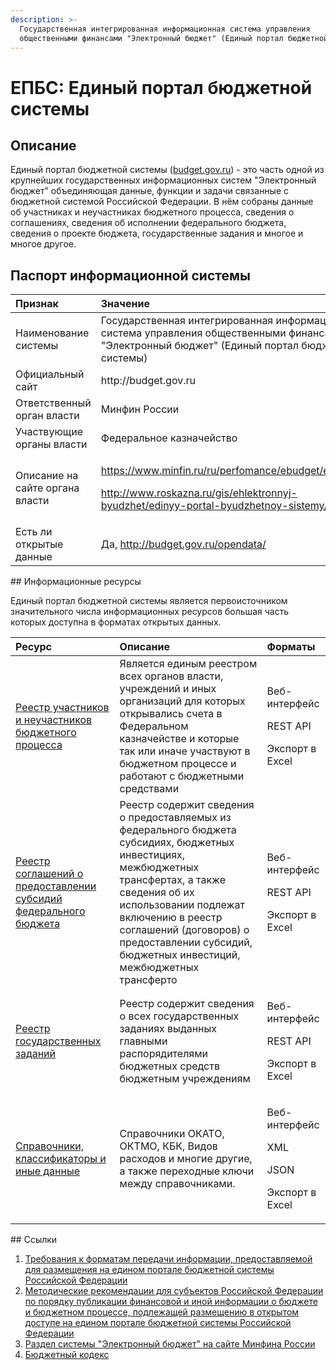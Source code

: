 ```yaml
---
description: >-
  Государственная интегрированная информационная система управления
  общественными финансами "Электронный бюджет" (Единый портал бюджетной системы)
---
```


# ЕПБС: Единый портал бюджетной системы

## Описание

Единый портал бюджетной системы \([budget.gov.ru](http://budget.gov.ru)\) - это часть одной из крупнейших государственных информационных систем "Электронный бюджет" объединяющая данные, функции и задачи связанные с бюджетной системой Российской Федерации. В нём собраны данные об участниках и неучастниках бюджетного процесса, сведения о соглашениях, сведения об исполнении федерального бюджета, сведения о проекте бюджета, государственные задания и многое и многое другое. 

## Паспорт информационной системы

<table>
  <thead>
    <tr>
      <th style="text-align:left">&#x41F;&#x440;&#x438;&#x437;&#x43D;&#x430;&#x43A;</th>
      <th style="text-align:left">&#x417;&#x43D;&#x430;&#x447;&#x435;&#x43D;&#x438;&#x435;</th>
    </tr>
  </thead>
  <tbody>
    <tr>
      <td style="text-align:left">&#x41D;&#x430;&#x438;&#x43C;&#x435;&#x43D;&#x43E;&#x432;&#x430;&#x43D;&#x438;&#x435;
        &#x441;&#x438;&#x441;&#x442;&#x435;&#x43C;&#x44B;</td>
      <td style="text-align:left">&#x413;&#x43E;&#x441;&#x443;&#x434;&#x430;&#x440;&#x441;&#x442;&#x432;&#x435;&#x43D;&#x43D;&#x430;&#x44F;
        &#x438;&#x43D;&#x442;&#x435;&#x433;&#x440;&#x438;&#x440;&#x43E;&#x432;&#x430;&#x43D;&#x43D;&#x430;&#x44F;
        &#x438;&#x43D;&#x444;&#x43E;&#x440;&#x43C;&#x430;&#x446;&#x438;&#x43E;&#x43D;&#x43D;&#x430;&#x44F;
        &#x441;&#x438;&#x441;&#x442;&#x435;&#x43C;&#x430; &#x443;&#x43F;&#x440;&#x430;&#x432;&#x43B;&#x435;&#x43D;&#x438;&#x44F;
        &#x43E;&#x431;&#x449;&#x435;&#x441;&#x442;&#x432;&#x435;&#x43D;&#x43D;&#x44B;&#x43C;&#x438;
        &#x444;&#x438;&#x43D;&#x430;&#x43D;&#x441;&#x430;&#x43C;&#x438; &quot;&#x42D;&#x43B;&#x435;&#x43A;&#x442;&#x440;&#x43E;&#x43D;&#x43D;&#x44B;&#x439;
        &#x431;&#x44E;&#x434;&#x436;&#x435;&#x442;&quot; (&#x415;&#x434;&#x438;&#x43D;&#x44B;&#x439;
        &#x43F;&#x43E;&#x440;&#x442;&#x430;&#x43B; &#x431;&#x44E;&#x434;&#x436;&#x435;&#x442;&#x43D;&#x43E;&#x439;
        &#x441;&#x438;&#x441;&#x442;&#x435;&#x43C;&#x44B;)</td>
    </tr>
    <tr>
      <td style="text-align:left">&#x41E;&#x444;&#x438;&#x446;&#x438;&#x430;&#x43B;&#x44C;&#x43D;&#x44B;&#x439;
        &#x441;&#x430;&#x439;&#x442;</td>
      <td style="text-align:left">http://budget.gov.ru</td>
    </tr>
    <tr>
      <td style="text-align:left">&#x41E;&#x442;&#x432;&#x435;&#x442;&#x441;&#x442;&#x432;&#x435;&#x43D;&#x43D;&#x44B;&#x439;
        &#x43E;&#x440;&#x433;&#x430;&#x43D; &#x432;&#x43B;&#x430;&#x441;&#x442;&#x438;</td>
      <td
      style="text-align:left">&#x41C;&#x438;&#x43D;&#x444;&#x438;&#x43D; &#x420;&#x43E;&#x441;&#x441;&#x438;&#x438;</td>
    </tr>
    <tr>
      <td style="text-align:left">&#x423;&#x447;&#x430;&#x441;&#x442;&#x432;&#x443;&#x44E;&#x449;&#x438;&#x435;
        &#x43E;&#x440;&#x433;&#x430;&#x43D;&#x44B; &#x432;&#x43B;&#x430;&#x441;&#x442;&#x438;</td>
      <td
      style="text-align:left">&#x424;&#x435;&#x434;&#x435;&#x440;&#x430;&#x43B;&#x44C;&#x43D;&#x43E;&#x435;
        &#x43A;&#x430;&#x437;&#x43D;&#x430;&#x447;&#x435;&#x439;&#x441;&#x442;&#x432;&#x43E;</td>
    </tr>
    <tr>
      <td style="text-align:left">&#x41E;&#x43F;&#x438;&#x441;&#x430;&#x43D;&#x438;&#x435; &#x43D;&#x430;
        &#x441;&#x430;&#x439;&#x442;&#x435; &#x43E;&#x440;&#x433;&#x430;&#x43D;&#x430;
        &#x432;&#x43B;&#x430;&#x441;&#x442;&#x438;</td>
      <td style="text-align:left">
        <p><a href="https://www.minfin.ru/ru/perfomance/ebudget/epbs_test/">https://www.minfin.ru/ru/perfomance/ebudget/epbs_test/</a>
        </p>
        <p><a href="http://www.roskazna.ru/gis/ehlektronnyj-byudzhet/edinyy-portal-byudzhetnoy-sistemy/">http://www.roskazna.ru/gis/ehlektronnyj-byudzhet/edinyy-portal-byudzhetnoy-sistemy/</a>
        </p>
      </td>
    </tr>
    <tr>
      <td style="text-align:left">&#x415;&#x441;&#x442;&#x44C; &#x43B;&#x438; &#x43E;&#x442;&#x43A;&#x440;&#x44B;&#x442;&#x44B;&#x435;
        &#x434;&#x430;&#x43D;&#x43D;&#x44B;&#x435;</td>
      <td style="text-align:left">&#x414;&#x430;, <a href="http://budget.gov.ru/opendata/">http://budget.gov.ru/opendata/</a>
      </td>
    </tr>
  </tbody>
</table>## Информационные ресурсы

Единый портал бюджетной  системы является первоисточником значительного числа информационных ресурсов большая часть которых доступна в форматах открытых данных.

<table>
  <thead>
    <tr>
      <th style="text-align:left">&#x420;&#x435;&#x441;&#x443;&#x440;&#x441;</th>
      <th style="text-align:left">&#x41E;&#x43F;&#x438;&#x441;&#x430;&#x43D;&#x438;&#x435;</th>
      <th style="text-align:left">&#x424;&#x43E;&#x440;&#x43C;&#x430;&#x442;&#x44B;</th>
    </tr>
  </thead>
  <tbody>
    <tr>
      <td style="text-align:left"><a href="http://budget.gov.ru/epbs/faces/p/%D0%91%D1%8E%D0%B4%D0%B6%D0%B5%D1%82/%D0%A0%D0%B0%D1%81%D1%85%D0%BE%D0%B4%D1%8B/%D0%A0%D0%B5%D0%B5%D1%81%D1%82%D1%80%20%D1%83%D1%87%D0%B0%D1%81%D1%82%D0%BD%D0%B8%D0%BA%D0%BE%D0%B2%20%D0%B8%20%D0%BD%D0%B5%D1%83%D1%87%D0%B0%D1%81%D1%82%D0%BD%D0%B8%D0%BA%D0%BE%D0%B2%20%D0%B1%D1%8E%D0%B4%D0%B6%D0%B5%D1%82%D0%BD%D0%BE%D0%B3%D0%BE%20%D0%BF%D1%80%D0%BE%D1%86%D0%B5%D1%81%D1%81%D0%B0?_adf.ctrl-state=6f5x484oi_133&amp;regionId=45">&#x420;&#x435;&#x435;&#x441;&#x442;&#x440; &#x443;&#x447;&#x430;&#x441;&#x442;&#x43D;&#x438;&#x43A;&#x43E;&#x432; &#x438; &#x43D;&#x435;&#x443;&#x447;&#x430;&#x441;&#x442;&#x43D;&#x438;&#x43A;&#x43E;&#x432; &#x431;&#x44E;&#x434;&#x436;&#x435;&#x442;&#x43D;&#x43E;&#x433;&#x43E; &#x43F;&#x440;&#x43E;&#x446;&#x435;&#x441;&#x441;&#x430;</a>
      </td>
      <td style="text-align:left">&#x42F;&#x432;&#x43B;&#x44F;&#x435;&#x442;&#x441;&#x44F; &#x435;&#x434;&#x438;&#x43D;&#x44B;&#x43C;
        &#x440;&#x435;&#x435;&#x441;&#x442;&#x440;&#x43E;&#x43C; &#x432;&#x441;&#x435;&#x445;
        &#x43E;&#x440;&#x433;&#x430;&#x43D;&#x43E;&#x432; &#x432;&#x43B;&#x430;&#x441;&#x442;&#x438;,
        &#x443;&#x447;&#x440;&#x435;&#x436;&#x434;&#x435;&#x43D;&#x438;&#x439;
        &#x438; &#x438;&#x43D;&#x44B;&#x445; &#x43E;&#x440;&#x433;&#x430;&#x43D;&#x438;&#x437;&#x430;&#x446;&#x438;&#x439;
        &#x434;&#x43B;&#x44F; &#x43A;&#x43E;&#x442;&#x43E;&#x440;&#x44B;&#x445;
        &#x43E;&#x442;&#x43A;&#x440;&#x44B;&#x432;&#x430;&#x43B;&#x438;&#x441;&#x44C;
        &#x441;&#x447;&#x435;&#x442;&#x430; &#x432; &#x424;&#x435;&#x434;&#x435;&#x440;&#x430;&#x43B;&#x44C;&#x43D;&#x43E;&#x43C;
        &#x43A;&#x430;&#x437;&#x43D;&#x430;&#x447;&#x435;&#x439;&#x441;&#x442;&#x432;&#x435;
        &#x438; &#x43A;&#x43E;&#x442;&#x43E;&#x440;&#x44B;&#x435; &#x442;&#x430;&#x43A;
        &#x438;&#x43B;&#x438; &#x438;&#x43D;&#x430;&#x447;&#x435; &#x443;&#x447;&#x430;&#x441;&#x442;&#x432;&#x443;&#x44E;&#x442;
        &#x432; &#x431;&#x44E;&#x434;&#x436;&#x435;&#x442;&#x43D;&#x43E;&#x43C;
        &#x43F;&#x440;&#x43E;&#x446;&#x435;&#x441;&#x441;&#x435; &#x438; &#x440;&#x430;&#x431;&#x43E;&#x442;&#x430;&#x44E;&#x442;
        &#x441; &#x431;&#x44E;&#x434;&#x436;&#x435;&#x442;&#x43D;&#x44B;&#x43C;&#x438;
        &#x441;&#x440;&#x435;&#x434;&#x441;&#x442;&#x432;&#x430;&#x43C;&#x438;</td>
      <td
      style="text-align:left">
        <p>&#x412;&#x435;&#x431;-&#x438;&#x43D;&#x442;&#x435;&#x440;&#x444;&#x435;&#x439;&#x441;</p>
        <p>REST API</p>
        <p>&#x42D;&#x43A;&#x441;&#x43F;&#x43E;&#x440;&#x442; &#x432; Excel</p>
        </td>
    </tr>
    <tr>
      <td style="text-align:left"><a href="http://budget.gov.ru/rs">&#x420;&#x435;&#x435;&#x441;&#x442;&#x440; &#x441;&#x43E;&#x433;&#x43B;&#x430;&#x448;&#x435;&#x43D;&#x438;&#x439; &#x43E; &#x43F;&#x440;&#x435;&#x434;&#x43E;&#x441;&#x442;&#x430;&#x432;&#x43B;&#x435;&#x43D;&#x438;&#x438; &#x441;&#x443;&#x431;&#x441;&#x438;&#x434;&#x438;&#x439; &#x444;&#x435;&#x434;&#x435;&#x440;&#x430;&#x43B;&#x44C;&#x43D;&#x43E;&#x433;&#x43E; &#x431;&#x44E;&#x434;&#x436;&#x435;&#x442;&#x430;</a>
      </td>
      <td style="text-align:left">&#x420;&#x435;&#x435;&#x441;&#x442;&#x440; &#x441;&#x43E;&#x434;&#x435;&#x440;&#x436;&#x438;&#x442;
        &#x441;&#x432;&#x435;&#x434;&#x435;&#x43D;&#x438;&#x44F; &#x43E; &#x43F;&#x440;&#x435;&#x434;&#x43E;&#x441;&#x442;&#x430;&#x432;&#x43B;&#x44F;&#x435;&#x43C;&#x44B;&#x445;
        &#x438;&#x437; &#x444;&#x435;&#x434;&#x435;&#x440;&#x430;&#x43B;&#x44C;&#x43D;&#x43E;&#x433;&#x43E;
        &#x431;&#x44E;&#x434;&#x436;&#x435;&#x442;&#x430; &#x441;&#x443;&#x431;&#x441;&#x438;&#x434;&#x438;&#x44F;&#x445;,
        &#x431;&#x44E;&#x434;&#x436;&#x435;&#x442;&#x43D;&#x44B;&#x445; &#x438;&#x43D;&#x432;&#x435;&#x441;&#x442;&#x438;&#x446;&#x438;&#x44F;&#x445;,
        &#x43C;&#x435;&#x436;&#x431;&#x44E;&#x434;&#x436;&#x435;&#x442;&#x43D;&#x44B;&#x445;
        &#x442;&#x440;&#x430;&#x43D;&#x441;&#x444;&#x435;&#x440;&#x442;&#x430;&#x445;,
        &#x430; &#x442;&#x430;&#x43A;&#x436;&#x435; &#x441;&#x432;&#x435;&#x434;&#x435;&#x43D;&#x438;&#x44F;
        &#x43E;&#x431; &#x438;&#x445; &#x438;&#x441;&#x43F;&#x43E;&#x43B;&#x44C;&#x437;&#x43E;&#x432;&#x430;&#x43D;&#x438;&#x438;
        &#x43F;&#x43E;&#x434;&#x43B;&#x435;&#x436;&#x430;&#x442; &#x432;&#x43A;&#x43B;&#x44E;&#x447;&#x435;&#x43D;&#x438;&#x44E;
        &#x432; &#x440;&#x435;&#x435;&#x441;&#x442;&#x440; &#x441;&#x43E;&#x433;&#x43B;&#x430;&#x448;&#x435;&#x43D;&#x438;&#x439;
        (&#x434;&#x43E;&#x433;&#x43E;&#x432;&#x43E;&#x440;&#x43E;&#x432;) &#x43E;
        &#x43F;&#x440;&#x435;&#x434;&#x43E;&#x441;&#x442;&#x430;&#x432;&#x43B;&#x435;&#x43D;&#x438;&#x438;
        &#x441;&#x443;&#x431;&#x441;&#x438;&#x434;&#x438;&#x439;, &#x431;&#x44E;&#x434;&#x436;&#x435;&#x442;&#x43D;&#x44B;&#x445;
        &#x438;&#x43D;&#x432;&#x435;&#x441;&#x442;&#x438;&#x446;&#x438;&#x439;,
        &#x43C;&#x435;&#x436;&#x431;&#x44E;&#x434;&#x436;&#x435;&#x442;&#x43D;&#x44B;&#x445;
        &#x442;&#x440;&#x430;&#x43D;&#x441;&#x444;&#x435;&#x440;&#x442;&#x43E;</td>
      <td
      style="text-align:left">
        <p>&#x412;&#x435;&#x431;-&#x438;&#x43D;&#x442;&#x435;&#x440;&#x444;&#x435;&#x439;&#x441;</p>
        <p>REST API</p>
        <p>&#x42D;&#x43A;&#x441;&#x43F;&#x43E;&#x440;&#x442; &#x432; Excel</p>
        </td>
    </tr>
    <tr>
      <td style="text-align:left"><a href="http://budget.gov.ru/epbs/faces/p/%D0%91%D1%8E%D0%B4%D0%B6%D0%B5%D1%82/%D0%A0%D0%B0%D1%81%D1%85%D0%BE%D0%B4%D1%8B/%D0%A0%D0%B5%D0%B5%D1%81%D1%82%D1%80%20%D0%B3%D0%BE%D1%81%D1%83%D0%B4%D0%B0%D1%80%D1%81%D1%82%D0%B2%D0%B5%D0%BD%D0%BD%D1%8B%D1%85%20%D0%B7%D0%B0%D0%B4%D0%B0%D0%BD%D0%B8%D0%B9%20%D0%BD%D0%B0%20%D0%BE%D0%BA%D0%B0%D0%B7%D0%B0%D0%BD%D0%B8%D0%B5%20%D0%B3%D0%BE%D1%81%D1%83%D0%B4%D0%B0%D1%80%D1%81%D1%82%D0%B2%D0%B5%D0%BD%D0%BD%D1%8B%D1%85%20%D1%83%D1%81%D0%BB%D1%83%D0%B3/%D0%A0%D0%B5%D0%B5%D1%81%D1%82%D1%80%20%D0%B3%D0%BE%D1%81%D1%83%D0%B4%D0%B0%D1%80%D1%81%D1%82%D0%B2%D0%B5%D0%BD%D0%BD%D1%8B%D1%85%20%D0%B7%D0%B0%D0%B4%D0%B0%D0%BD%D0%B8%D0%B9?_adf.ctrl-state=kr7hj8958_131&amp;regionId=45">&#x420;&#x435;&#x435;&#x441;&#x442;&#x440; &#x433;&#x43E;&#x441;&#x443;&#x434;&#x430;&#x440;&#x441;&#x442;&#x432;&#x435;&#x43D;&#x43D;&#x44B;&#x445; &#x437;&#x430;&#x434;&#x430;&#x43D;&#x438;&#x439;</a>
      </td>
      <td style="text-align:left">&#x420;&#x435;&#x435;&#x441;&#x442;&#x440; &#x441;&#x43E;&#x434;&#x435;&#x440;&#x436;&#x438;&#x442;
        &#x441;&#x432;&#x435;&#x434;&#x435;&#x43D;&#x438;&#x44F; &#x43E; &#x432;&#x441;&#x435;&#x445;
        &#x433;&#x43E;&#x441;&#x443;&#x434;&#x430;&#x440;&#x441;&#x442;&#x432;&#x435;&#x43D;&#x43D;&#x44B;&#x445;
        &#x437;&#x430;&#x434;&#x430;&#x43D;&#x438;&#x44F;&#x445; &#x432;&#x44B;&#x434;&#x430;&#x43D;&#x43D;&#x44B;&#x445;
        &#x433;&#x43B;&#x430;&#x432;&#x43D;&#x44B;&#x43C;&#x438; &#x440;&#x430;&#x441;&#x43F;&#x43E;&#x440;&#x44F;&#x434;&#x438;&#x442;&#x435;&#x43B;&#x44F;&#x43C;&#x438;
        &#x431;&#x44E;&#x434;&#x436;&#x435;&#x442;&#x43D;&#x44B;&#x445; &#x441;&#x440;&#x435;&#x434;&#x441;&#x442;&#x432;
        &#x431;&#x44E;&#x434;&#x436;&#x435;&#x442;&#x43D;&#x44B;&#x43C; &#x443;&#x447;&#x440;&#x435;&#x436;&#x434;&#x435;&#x43D;&#x438;&#x44F;&#x43C;</td>
      <td
      style="text-align:left">
        <p>&#x412;&#x435;&#x431;-&#x438;&#x43D;&#x442;&#x435;&#x440;&#x444;&#x435;&#x439;&#x441;</p>
        <p>REST API</p>
        <p>&#x42D;&#x43A;&#x441;&#x43F;&#x43E;&#x440;&#x442; &#x432; Excel</p>
        </td>
    </tr>
    <tr>
      <td style="text-align:left"><a href="http://budget.gov.ru/opendata">&#x421;&#x43F;&#x440;&#x430;&#x432;&#x43E;&#x447;&#x43D;&#x438;&#x43A;&#x438;, &#x43A;&#x43B;&#x430;&#x441;&#x441;&#x438;&#x444;&#x438;&#x43A;&#x430;&#x442;&#x43E;&#x440;&#x44B; &#x438; &#x438;&#x43D;&#x44B;&#x435; &#x434;&#x430;&#x43D;&#x43D;&#x44B;&#x435;</a>
      </td>
      <td style="text-align:left">&#x421;&#x43F;&#x440;&#x430;&#x432;&#x43E;&#x447;&#x43D;&#x438;&#x43A;&#x438;
        &#x41E;&#x41A;&#x410;&#x422;&#x41E;, &#x41E;&#x41A;&#x422;&#x41C;&#x41E;,
        &#x41A;&#x411;&#x41A;, &#x412;&#x438;&#x434;&#x43E;&#x432; &#x440;&#x430;&#x441;&#x445;&#x43E;&#x434;&#x43E;&#x432;
        &#x438; &#x43C;&#x43D;&#x43E;&#x433;&#x438;&#x435; &#x434;&#x440;&#x443;&#x433;&#x438;&#x435;,
        &#x430; &#x442;&#x430;&#x43A;&#x436;&#x435; &#x43F;&#x435;&#x440;&#x435;&#x445;&#x43E;&#x434;&#x43D;&#x44B;&#x435;
        &#x43A;&#x43B;&#x44E;&#x447;&#x438; &#x43C;&#x435;&#x436;&#x434;&#x443;
        &#x441;&#x43F;&#x440;&#x430;&#x432;&#x43E;&#x447;&#x43D;&#x438;&#x43A;&#x430;&#x43C;&#x438;.</td>
      <td
      style="text-align:left">
        <p>&#x412;&#x435;&#x431;-&#x438;&#x43D;&#x442;&#x435;&#x440;&#x444;&#x435;&#x439;&#x441;</p>
        <p>XML</p>
        <p>JSON</p>
        <p>&#x42D;&#x43A;&#x441;&#x43F;&#x43E;&#x440;&#x442; &#x432; Excel</p>
        </td>
    </tr>
  </tbody>
</table>## Cсылки

1. [Требования к форматам передачи информации, предоставляемой для размещения на едином портале бюджетной системы Российской Федерации](https://www.minfin.ru/ru/perfomance/ebudget/epbs_test/method_pub/?id_38=120306&page_id=4371&popup=Y&area_id=38#)
2. [Методические рекомендации для субъектов Российской Федерации по порядку публикации финансовой и иной информации о бюджете и бюджетном процессе, подлежащей размещению в открытом доступе на едином портале бюджетной системы Российской Федерации](https://www.minfin.ru/ru/perfomance/ebudget/epbs_test/method_pub/?id_38=120306&page_id=4371&popup=Y&area_id=38#)
3. [Раздел системы "Электронный бюджет" на сайте Минфина России](https://www.minfin.ru/ru/perfomance/ebudget/)
4. [Бюджетный кодекс](../../howto/howtostart/budkodeks.md)

